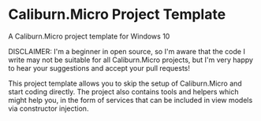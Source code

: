 # Caliburn.Micro Project Template
A Caliburn.Micro project template for Windows 10

DISCLAIMER: I'm a beginner in open source, so I'm aware that the code I write may not be suitable for all Caliburn.Micro projects, but I'm very happy to hear your suggestions and accept your pull requests!

This project template allows you to skip the setup of Caliburn.Micro and start coding directly. The project also contains tools and helpers which might help you, in the form of services that can be included in view models via constructor injection.
